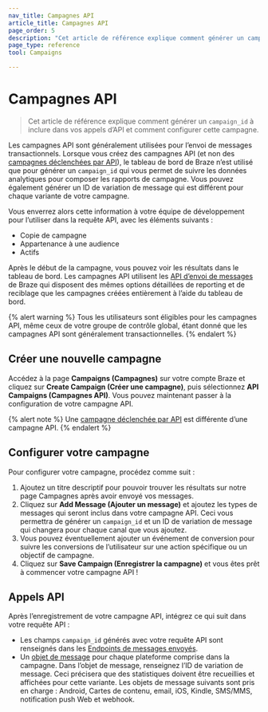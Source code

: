 ```yaml
---
nav_title: Campagnes API
article_title: Campagnes API
page_order: 5
description: "Cet article de référence explique comment générer un campaign_id à inclure dans vos appels d’API et comment configurer cette campagne."
page_type: reference
tool: Campaigns

---
```

# Campagnes API

> Cet article de référence explique comment générer un `campaign_id` à inclure dans vos appels d’API et comment configurer cette campagne.

Les campagnes API sont généralement utilisées pour l’envoi de messages transactionnels. Lorsque vous créez des campagnes API (et non des [campagnes déclenchées par API]({{site.baseurl}}/user_guide/engagement_tools/campaigns/building_campaigns/delivery_types/api_triggered_delivery/)), le tableau de bord de Braze n’est utilisé que pour générer un `campaign_id` qui vous permet de suivre les données analytiques pour composer les rapports de campagne. Vous pouvez également générer un ID de variation de message qui est différent pour chaque variante de votre campagne. 

Vous enverrez alors cette information à votre équipe de développement pour l’utiliser dans la requête API, avec les éléments suivants :
- Copie de campagne
- Appartenance à une audience
- Actifs

Après le début de la campagne, vous pouvez voir les résultats dans le tableau de bord. Les campagnes API utilisent les [API d’envoi de messages]({{site.baseurl}}/api/endpoints/messaging/) de Braze qui disposent des mêmes options détaillées de reporting et de reciblage que les campagnes créées entièrement à l’aide du tableau de bord.

{% alert warning %}
Tous les utilisateurs sont éligibles pour les campagnes API, même ceux de votre groupe de contrôle global, étant donné que les campagnes API sont généralement transactionnelles.
{% endalert %}

## Créer une nouvelle campagne

Accédez à la page **Campaigns (Campagnes)** sur votre compte Braze et cliquez sur **Create Campaign (Créer une campagne)**, puis sélectionnez **API Campaigns (Campagnes API)**. Vous pouvez maintenant passer à la configuration de votre campagne API.

{% alert note %}
Une [campagne déclenchée par API]({{site.baseurl}}/user_guide/engagement_tools/campaigns/building_campaigns/delivery_types/api_triggered_delivery/) est différente d’une campagne API.
{% endalert %}

## Configurer votre campagne

Pour configurer votre campagne, procédez comme suit :

1. Ajoutez un titre descriptif pour pouvoir trouver les résultats sur notre page Campagnes après avoir envoyé vos messages.
2. Cliquez sur **Add Message (Ajouter un message)** et ajoutez les types de messages qui seront inclus dans votre campagne API. Ceci vous permettra de générer un `campaign_id` et un ID de variation de message qui changera pour chaque canal que vous ajoutez. 
3. Vous pouvez éventuellement ajouter un événement de conversion pour suivre les conversions de l’utilisateur sur une action spécifique ou un objectif de campagne.
4. Cliquez sur **Save Campaign (Enregistrer la campagne)** et vous êtes prêt à commencer votre campagne API !

## Appels API

Après l’enregistrement de votre campagne API, intégrez ce qui suit dans votre requête API : 
- Les champs `campaign_id` générés avec votre requête API sont renseignés dans les [Endpoints de messages envoyés][2].
- Un [objet de message]({{site.baseurl}}/api/objects_filters/#messaging-objects) pour chaque plateforme comprise dans la campagne. Dans l’objet de message, renseignez l’ID de variation de message. Ceci précisera que des statistiques doivent être recueillies et affichées pour cette variante. Les objets de message suivants sont pris en charge : Android, Cartes de contenu, email, iOS, Kindle, SMS/MMS, notification push Web et webhook.

[2]: {{site.baseurl}}/api/endpoints/messaging/#send-endpoints

